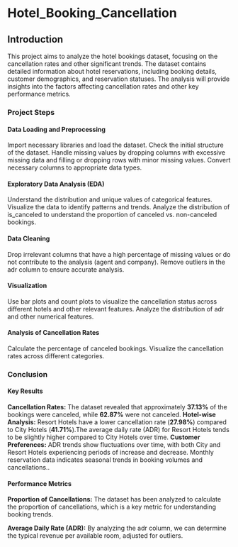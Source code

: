 # Hotel_Booking_Cancellation

## Introduction
This project aims to analyze the hotel bookings dataset, focusing on the cancellation rates and other significant trends. The dataset contains detailed information about hotel reservations, including booking details, customer demographics, and reservation statuses. The analysis will provide insights into the factors affecting cancellation rates and other key performance metrics.

### Project Steps

#### Data Loading and Preprocessing
Import necessary libraries and load the dataset.
Check the initial structure of the dataset.
Handle missing values by dropping columns with excessive missing data and filling or dropping rows with minor missing values.
Convert necessary columns to appropriate data types.

#### Exploratory Data Analysis (EDA)
Understand the distribution and unique values of categorical features.
Visualize the data to identify patterns and trends.
Analyze the distribution of is_canceled to understand the proportion of canceled vs. non-canceled bookings.

#### Data Cleaning
Drop irrelevant columns that have a high percentage of missing values or do not contribute to the analysis (agent and company).
Remove outliers in the adr column to ensure accurate analysis.

#### Visualization
Use bar plots and count plots to visualize the cancellation status across different hotels and other relevant features.
Analyze the distribution of adr and other numerical features.

#### Analysis of Cancellation Rates
Calculate the percentage of canceled bookings.
Visualize the cancellation rates across different categories.


### Conclusion

#### Key Results
**Cancellation Rates:** The dataset revealed that approximately **37.13%** of the bookings were canceled, while **62.87%** were not canceled.
**Hotel-wise Analysis:** Resort Hotels have a lower cancellation rate (**27.98%**) compared to City Hotels (**41.71%**).The average daily rate (ADR) for Resort Hotels tends to be slightly higher compared to City Hotels over time.
**Customer Preferences:** ADR trends show fluctuations over time, with both City and Resort Hotels experiencing periods of increase and decrease.
Monthly reservation data indicates seasonal trends in booking volumes and cancellations..

#### Performance Metrics
**Proportion of Cancellations:** The dataset has been analyzed to calculate the proportion of cancellations, which is a key metric for understanding booking trends.

**Average Daily Rate (ADR):** By analyzing the adr column, we can determine the typical revenue per available room, adjusted for outliers.
